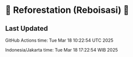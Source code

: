 
# 🌳 Reforestation (Reboisasi) 🌲

## Last Updated

GitHub Actions time: Tue Mar 18 10:22:54 UTC 2025

Indonesia/Jakarta time: Tue Mar 18 17:22:54 WIB 2025
